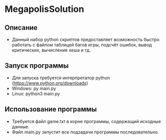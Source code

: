 # MegapolisSolution

## Описание
 - Данный набор python скриптов предоставляет возможность быстро работать с файлом таблицей багов игры, подсчёт ошибок, вывод критических, вычисление хеша и тд.

## Запуск программы
 - Для запуска требуется интерпретатор python (https://www.python.org/downloads)
 - Windows: py main.py
 - Linux: python3 main.py

## Использование программы
 - Требуется файл game.txt в корне программы, содержащий исходные данные.
 - Файл main.py запустит все подзадачи программы последовательно.
